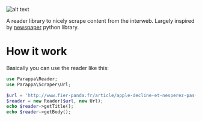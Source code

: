 ![alt text](https://dl.dropboxusercontent.com/u/168077/parappa_the_logo.png )

A reader library to nicely scrape content from the interweb. Largely inspired by [newspaper](https://github.com/codelucas/newspaper)  python library. 

How it work
=========

Basically you can use the reader like this:
```php
use Parappa\Reader;
use Parappa\Scraper\Url;

$url = 'http://www.fier-panda.fr/article/apple-decline-et-nesperez-pas-en-tirer-du-cidre';
$reader = new Reader($url, new Url);
echo $reader->getTitle();
echo $reader->getBody();
```
